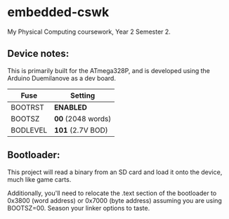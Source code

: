 embedded-cswk
=============

My Physical Computing coursework, Year 2 Semester 2.

Device notes:
-------------
This is primarily built for the ATmega328P, and is developed using the Arduino Duemilanove as a dev board.

Fuse     | Setting
---------|--------
BOOTRST  | **ENABLED**
BOOTSZ   | **00** (2048 words)
BODLEVEL | **101** (2.7V BOD)


Bootloader:
-----------
This project will read a binary from an SD card and load it onto the device, much like game carts.

Additionally, you'll need to relocate the .text section of the bootloader to 0x3800 (word address) or 0x7000 (byte address) assuming you are using BOOTSZ=00. Season your linker options to taste.
